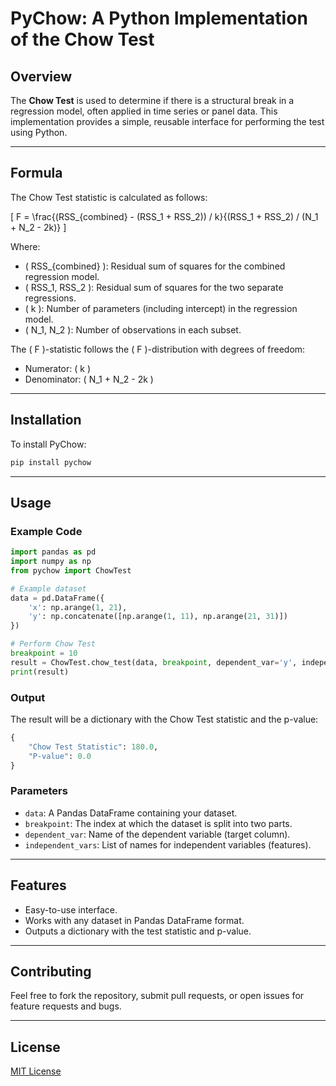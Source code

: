 
# PyChow: A Python Implementation of the Chow Test

## Overview

The **Chow Test** is used to determine if there is a structural break in a regression model, often applied in time series or panel data. This implementation provides a simple, reusable interface for performing the test using Python.

---

## Formula

The Chow Test statistic is calculated as follows:

\[
F = \frac{(RSS_{combined} - (RSS_1 + RSS_2)) / k}{(RSS_1 + RSS_2) / (N_1 + N_2 - 2k)}
\]

Where:
- \( RSS_{combined} \): Residual sum of squares for the combined regression model.
- \( RSS_1, RSS_2 \): Residual sum of squares for the two separate regressions.
- \( k \): Number of parameters (including intercept) in the regression model.
- \( N_1, N_2 \): Number of observations in each subset.

The \( F \)-statistic follows the \( F \)-distribution with degrees of freedom:
- Numerator: \( k \)
- Denominator: \( N_1 + N_2 - 2k \)

---

## Installation

To install PyChow:

```bash
pip install pychow
```

---

## Usage

### Example Code

```python
import pandas as pd
import numpy as np
from pychow import ChowTest

# Example dataset
data = pd.DataFrame({
    'x': np.arange(1, 21),
    'y': np.concatenate([np.arange(1, 11), np.arange(21, 31)])
})

# Perform Chow Test
breakpoint = 10
result = ChowTest.chow_test(data, breakpoint, dependent_var='y', independent_vars=['x'])
print(result)
```

### Output

The result will be a dictionary with the Chow Test statistic and the p-value:

```python
{
    "Chow Test Statistic": 180.0,
    "P-value": 0.0
}
```

### Parameters

- `data`: A Pandas DataFrame containing your dataset.
- `breakpoint`: The index at which the dataset is split into two parts.
- `dependent_var`: Name of the dependent variable (target column).
- `independent_vars`: List of names for independent variables (features).

---

## Features

- Easy-to-use interface.
- Works with any dataset in Pandas DataFrame format.
- Outputs a dictionary with the test statistic and p-value.

---

## Contributing

Feel free to fork the repository, submit pull requests, or open issues for feature requests and bugs.

---

## License

[MIT License](https://github.com/amirbabaei97/pychow/blob/main/LICENSE)